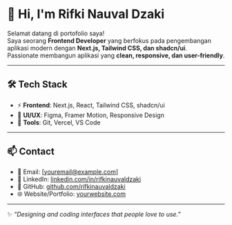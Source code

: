 # 👋 Hi, I'm Rifki Nauval Dzaki

Selamat datang di portofolio saya!  
Saya seorang **Frontend Developer** yang berfokus pada pengembangan aplikasi modern dengan **Next.js, Tailwind CSS, dan shadcn/ui**.  
Passionate membangun aplikasi yang **clean, responsive, dan user-friendly**.  

---

## 🛠️ Tech Stack
- ⚡ **Frontend**: Next.js, React, Tailwind CSS, shadcn/ui  
- 🎨 **UI/UX**: Figma, Framer Motion, Responsive Design  
- 🔧 **Tools**: Git, Vercel, VS Code  

---

## 📫 Contact
- 📧 Email: [youremail@example.com]  
- 💼 LinkedIn: [linkedin.com/in/rifkinauvaldzaki](https://linkedin.com/in/rifkinauvaldzaki)  
- 🐙 GitHub: [github.com/rifkinauvaldzaki](https://github.com/rifkinauvaldzaki)  
- 🌐 Website/Portfolio: [yourwebsite.com](https://yourwebsite.com)  

---

✨ *“Designing and coding interfaces that people love to use.”*
